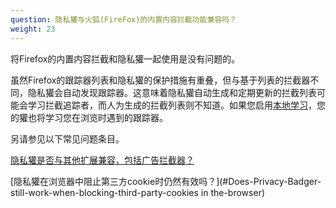 ```yaml
---
question: 隐私獾与火狐(FireFox)的内置内容拦截功能兼容吗？
weight: 23
---
```


将Firefox的内置内容拦截和隐私獾一起使用是没有问题的。

虽然Firefox的跟踪器列表和隐私獾的保护措施有重叠，但与基于列表的拦截器不同，隐私獾会自动发现跟踪器。这意味着隐私獾自动生成和定期更新的拦截列表可能会学习拦截追踪者，而人为生成的拦截列表则不知道。如果您启用[本地学习](#How-does-Privacy-Badger-work)，您的獾也将学习您在浏览时遇到的跟踪器。

另请参见以下常见问题条目。

[隐私獾是否与其他扩展兼容，包括广告拦截器？](#Is-Privacy-Badger-compatible-with-other-extensions%2c-including-other-adblockers)

[隐私獾在浏览器中阻止第三方cookie时仍然有效吗？](#Does-Privacy-Badger-still-work-when-blocking-third-party-cookies in the-browser)
